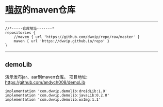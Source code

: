 # [喵叔][1]的maven仓库
---------
```
//*-----仓库地址-------*
repositories {
    //maven { url 'https://github.com/dwvip/repo/raw/master' }
    maven { url 'https://dwvip.github.io/repo' }
}
```
---------
## demoLib
演示发布jar、aar到maven仓库。
项目地址: https://github.com/andych008/demoLib
```
implementation 'com.dwvip.demolib:droidLib:1.0'
implementation 'com.dwvip.demolib:javaLib:0.2.0'
implementation 'com.dwvip.demolib:wxImg:1.1'
```


  [1]: https://github.com/andych008/
